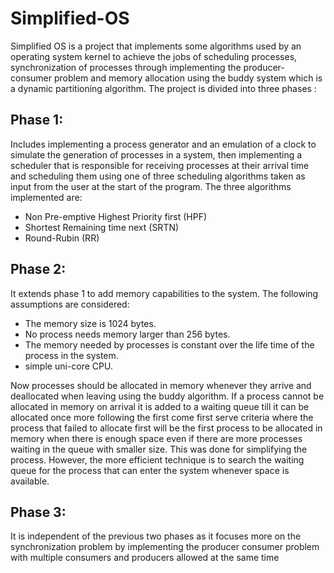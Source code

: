 # Simplified-OS
Simplified OS is a project that implements some algorithms used by an operating system kernel to achieve the jobs of scheduling processes, synchronization of processes through implementing the producer-consumer problem and memory allocation using the buddy system which is a dynamic partitioning algorithm. The project is divided into three phases :
## Phase 1:
Includes implementing a process generator and an emulation of a clock to simulate the generation of processes in a system, then implementing a scheduler that is responsible for receiving processes at their arrival time and scheduling them using one of three scheduling algorithms taken as input from the user at the start of the program. The three algorithms implemented are:
- Non Pre-emptive Highest Priority first (HPF)
- Shortest Remaining time next (SRTN)
- Round-Rubin (RR)
## Phase 2:
It extends phase 1 to add memory capabilities to the system. The following assumptions are considered:
- The memory size is 1024 bytes.
- No process needs memory larger than 256 bytes.
- The memory needed by processes is constant over the life time of the process in the system.
- simple uni-core CPU.

Now processes should be allocated in memory whenever they arrive and deallocated when leaving using the buddy algorithm. If a process cannot be allocated in memory on arrival it is added to a waiting queue till it can be allocated once more following the first come first serve criteria where the process that failed to allocate first will be the first process to be allocated in memory when there is enough space even if there are more processes waiting in the queue with smaller size. This was done for simplifying the process. However, the more efficient technique is to search the waiting queue for the process that can enter the system whenever space is available.
## Phase 3:
It is independent of the previous two phases as it focuses more on the synchronization problem by implementing the producer consumer problem with multiple consumers and producers allowed at the same time
